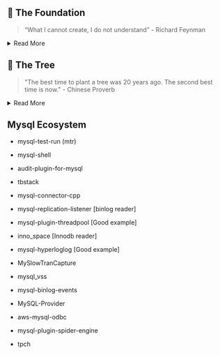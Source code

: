 ## 🌱 The Foundation
> “What I cannot create, I do not understand” - Richard Feynman

<details>
<summary>Read More</summary>

#### Ecosystem
- Dependency Management
  - Git Sub Modules
  - `extra` or `third_party` library
- Make vs CMake
- GDB
- Core Dump
- ASAN, TSAN, Debug, Valgrind
- Bazil Multi Module
- Git merge downstream
- gprof
- Compiler Optimization Levels
- Compilers `g++` vs `gcc`
- Boost

#### CPP
- Struct
- Class
- `ifdef`

</details>

## 🌳 The Tree
> "The best time to plant a tree was 20 years ago. The second best time is now." - Chinese Proverb

<details>
<summary>Read More</summary>

#### Mature Codebase
- Facebook Mysql
- OSS Mysql
- DuckDB
- MariaDB

</details>


## Mysql Ecosystem
- mysql-test-run (mtr)
- mysql-shell
- audit-plugin-for-mysql
- tbstack
- mysql-connector-cpp
- mysql-replication-listener [binlog reader]
- mysql-plugin-threadpool [Good example]
- inno_space [Innodb reader]
- mysql-hyperloglog [Good example]
- MySlowTranCapture
- mysql_vss
- mysql-binlog-events
- MySQL-Provider
- aws-mysql-odbc
- mysql-plugin-spider-engine


- tpch
